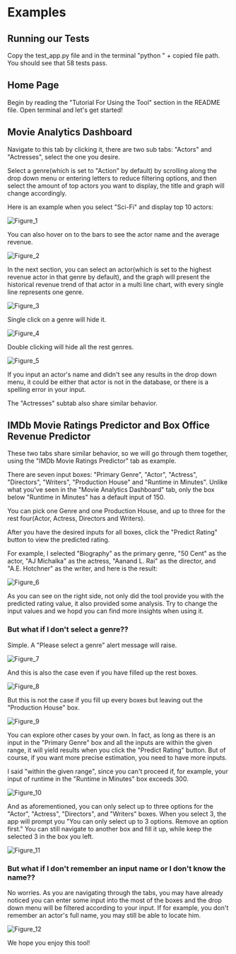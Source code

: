 # Examples

## Running our Tests

Copy the test_app.py file and in the terminal "python " + copied file path. You should see that 58 tests pass.

## Home Page

Begin by reading the "Tutorial For Using the Tool" section in the README file. Open terminal and let's get started!

## Movie Analytics Dashboard

Navigate to this tab by clicking it, there are two sub tabs: "Actors" and "Actresses", select the one you desire.

Select a genre(which is set to "Action" by default) by scrolling along the drop down menu or entering letters to reduce filtering options, and then select the amount of top actors you want to display, the title and graph will change accordingly.

Here is an example when you select "Sci-Fi" and display top 10 actors:

![Figure_1](example_images/example_image_1.jpg)

You can also hover on to the bars to see the actor name and the average revenue.

![Figure_2](example_images/example_image_2.jpg)

In the next section, you can select an actor(which is set to the highest revenue actor in that genre by default), and the graph will present the historical revenue trend of that actor in a multi line chart, with every single line represents one genre.

![Figure_3](example_images/example_image_3.jpg)

Single click on a genre will hide it.

![Figure_4](example_images/example_image_4.jpg)

Double clicking will hide all the rest genres.

![Figure_5](example_images/example_image_5.jpg)

If you input an actor's name and didn't see any results in the drop down menu, it could be either that actor is not in the database, or there is a spelling error in your input.

The "Actresses" subtab also share similar behavior.

## IMDb Movie Ratings Predictor and Box Office Revenue Predictor

These two tabs share similar behavior, so we will go through them together, using the "IMDb Movie Ratings Predictor" tab as example.

There are seven input boxes: "Primary Genre", "Actor", "Actress", "Directors", "Writers", "Production House" and "Runtime in Minutes". Unlike what you've seen in the "Movie Analytics Dashboard" tab, only the box below "Runtime in Minutes" has a default input of 150.

You can pick one Genre and one Production House, and up to three for the rest four(Actor, Actress, Directors and Writers).

After you have the desired inputs for all boxes, click the "Predict Rating" button to view the predicted rating.

For example, I selected "Biography" as the primary genre, "50 Cent" as the actor, "AJ Michalka" as the actress, "Aanand L. Rai" as the director, and "A.E. Hotchner" as the writer, and here is the result:

![Figure_6](example_images/example_image_6.jpg)

As you can see on the right side, not only did the tool provide you with the predicted rating value, it also provided some analysis. Try to change the input values and we hopd you can find more insights when using it.

### But what if I don't select a genre??

Simple. A "Please select a genre" alert message will raise.

![Figure_7](example_images/example_image_7.jpg)

And this is also the case even if you have filled up the rest boxes.

![Figure_8](example_images/example_image_8.jpg)

But this is not the case if you fill up every boxes but leaving out the "Production House" box.

![Figure_9](example_images/example_image_9.jpg)

You can explore other cases by your own. In fact, as long as there is an input in the "Primary Genre" box and all the inputs are within the given range, it will yield results when you click the "Predict Rating" button. But of course, if you want more precise estimation, you need to have more inputs.

I said "within the given range", since you can't proceed if, for example, your input of runtime in the "Runtime in Minutes" box exceeds 300.

![Figure_10](example_images/example_image_10.jpg)

And as aforementioned, you can only select up to three options for the "Actor", "Actress", "Directors", and "Writers" boxes. When you select 3, the app will prompt you "You can only select up to 3 options. Remove an option first." You can still navigate to another box and fill it up, while keep the selected 3 in the box you left.

![Figure_11](example_images/example_image_11.jpg)

### But what if I don't remember an input name or I don't know the name??

No worries. As you are navigating through the tabs, you may have already noticed you can enter some input into the most of the boxes and the drop down menu will be filtered according to your input. If for example, you don't remember an actor's full name, you may still be able to locate him.

![Figure_12](example_images/example_image_12.jpg)

We hope you enjoy this tool!